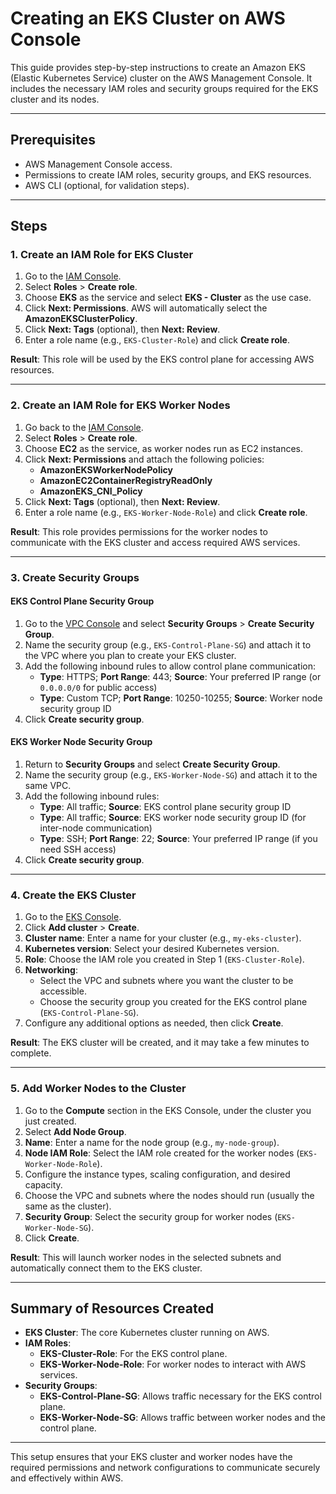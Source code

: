 
# Creating an EKS Cluster on AWS Console

This guide provides step-by-step instructions to create an Amazon EKS (Elastic Kubernetes Service) cluster on the AWS Management Console. It includes the necessary IAM roles and security groups required for the EKS cluster and its nodes.

---

## Prerequisites

- AWS Management Console access.
- Permissions to create IAM roles, security groups, and EKS resources.
- AWS CLI (optional, for validation steps).

---

## Steps

### 1. Create an IAM Role for EKS Cluster

1. Go to the [IAM Console](https://console.aws.amazon.com/iam/).
2. Select **Roles** > **Create role**.
3. Choose **EKS** as the service and select **EKS - Cluster** as the use case.
4. Click **Next: Permissions**. AWS will automatically select the **AmazonEKSClusterPolicy**.
5. Click **Next: Tags** (optional), then **Next: Review**.
6. Enter a role name (e.g., `EKS-Cluster-Role`) and click **Create role**.

**Result**: This role will be used by the EKS control plane for accessing AWS resources.

---

### 2. Create an IAM Role for EKS Worker Nodes

1. Go back to the [IAM Console](https://console.aws.amazon.com/iam/).
2. Select **Roles** > **Create role**.
3. Choose **EC2** as the service, as worker nodes run as EC2 instances.
4. Click **Next: Permissions** and attach the following policies:
   - **AmazonEKSWorkerNodePolicy**
   - **AmazonEC2ContainerRegistryReadOnly**
   - **AmazonEKS_CNI_Policy**
5. Click **Next: Tags** (optional), then **Next: Review**.
6. Enter a role name (e.g., `EKS-Worker-Node-Role`) and click **Create role**.

**Result**: This role provides permissions for the worker nodes to communicate with the EKS cluster and access required AWS services.

---

### 3. Create Security Groups

#### EKS Control Plane Security Group

1. Go to the [VPC Console](https://console.aws.amazon.com/vpc/) and select **Security Groups** > **Create Security Group**.
2. Name the security group (e.g., `EKS-Control-Plane-SG`) and attach it to the VPC where you plan to create your EKS cluster.
3. Add the following inbound rules to allow control plane communication:
   - **Type**: HTTPS; **Port Range**: 443; **Source**: Your preferred IP range (or `0.0.0.0/0` for public access)
   - **Type**: Custom TCP; **Port Range**: 10250-10255; **Source**: Worker node security group ID
4. Click **Create security group**.

#### EKS Worker Node Security Group

1. Return to **Security Groups** and select **Create Security Group**.
2. Name the security group (e.g., `EKS-Worker-Node-SG`) and attach it to the same VPC.
3. Add the following inbound rules:
   - **Type**: All traffic; **Source**: EKS control plane security group ID
   - **Type**: All traffic; **Source**: EKS worker node security group ID (for inter-node communication)
   - **Type**: SSH; **Port Range**: 22; **Source**: Your preferred IP range (if you need SSH access)
4. Click **Create security group**.

---

### 4. Create the EKS Cluster

1. Go to the [EKS Console](https://console.aws.amazon.com/eks/).
2. Click **Add cluster** > **Create**.
3. **Cluster name**: Enter a name for your cluster (e.g., `my-eks-cluster`).
4. **Kubernetes version**: Select your desired Kubernetes version.
5. **Role**: Choose the IAM role you created in Step 1 (`EKS-Cluster-Role`).
6. **Networking**:
   - Select the VPC and subnets where you want the cluster to be accessible.
   - Choose the security group you created for the EKS control plane (`EKS-Control-Plane-SG`).
7. Configure any additional options as needed, then click **Create**.

**Result**: The EKS cluster will be created, and it may take a few minutes to complete.

---

### 5. Add Worker Nodes to the Cluster

1. Go to the **Compute** section in the EKS Console, under the cluster you just created.
2. Select **Add Node Group**.
3. **Name**: Enter a name for the node group (e.g., `my-node-group`).
4. **Node IAM Role**: Select the IAM role created for the worker nodes (`EKS-Worker-Node-Role`).
5. Configure the instance types, scaling configuration, and desired capacity.
6. Choose the VPC and subnets where the nodes should run (usually the same as the cluster).
7. **Security Group**: Select the security group for worker nodes (`EKS-Worker-Node-SG`).
8. Click **Create**.

**Result**: This will launch worker nodes in the selected subnets and automatically connect them to the EKS cluster.

---

## Summary of Resources Created

- **EKS Cluster**: The core Kubernetes cluster running on AWS.
- **IAM Roles**:
  - **EKS-Cluster-Role**: For the EKS control plane.
  - **EKS-Worker-Node-Role**: For worker nodes to interact with AWS services.
- **Security Groups**:
  - **EKS-Control-Plane-SG**: Allows traffic necessary for the EKS control plane.
  - **EKS-Worker-Node-SG**: Allows traffic between worker nodes and the control plane.

---

This setup ensures that your EKS cluster and worker nodes have the required permissions and network configurations to communicate securely and effectively within AWS.
